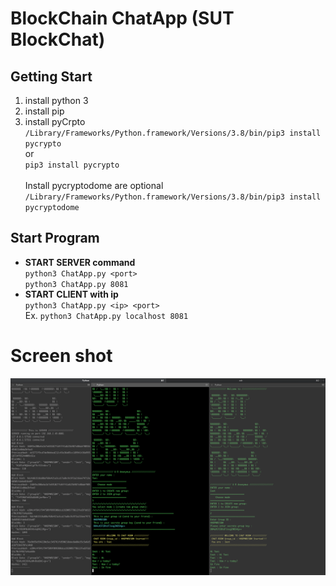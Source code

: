 # BlockChain ChatApp (SUT BlockChat)

## Getting Start
1. install python 3
2. install pip
3. install pyCrpto <br>
`/Library/Frameworks/Python.framework/Versions/3.8/bin/pip3 install pycrypto` <br>
or <br>
`pip3 install pycrypto`<br><br>
Install pycryptodome are optional
`/Library/Frameworks/Python.framework/Versions/3.8/bin/pip3 install pycryptodome` <br>

## Start Program
  - **START SERVER command**<br>
`python3 ChatApp.py <port>`<br>
`python3 ChatApp.py 8081`<br>
  - **START CLIENT with ip**<br>
`python3 ChatApp.py <ip> <port>`<br>
Ex.
`python3 ChatApp.py localhost 8081`

# Screen shot
![screen shot](./markdown/screenshot.png)
